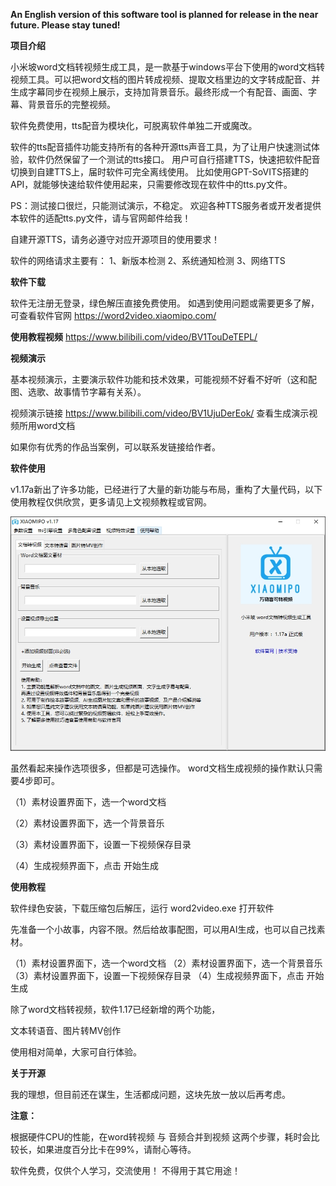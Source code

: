 **An English version of this software tool is planned for release in the near future. Please stay tuned!**

**项目介绍**

小米坡word文档转视频生成工具，是一款基于windows平台下使用的word文档转视频工具。可以把word文档的图片转成视频、提取文档里边的文字转成配音、并生成字幕同步在视频上展示，支持加背景音乐。最终形成一个有配音、画面、字幕、背景音乐的完整视频。

软件免费使用，tts配音为模块化，可脱离软件单独二开或魔改。

软件的tts配音插件功能支持所有的各种开源tts声音工具，为了让用户快速测试体验，软件仍然保留了一个测试的tts接口。
用户可自行搭建TTS，快速把软件配音切换到自建TTS上，届时软件可完全离线使用。
比如使用GPT-SoVITS搭建的API，就能够快速给软件使用起来，只需要修改现在软件中的tts.py文件。

PS：测试接口很烂，只能测试演示，不稳定。
欢迎各种TTS服务者或开发者提供本软件的适配tts.py文件，请与官网邮件给我！


自建开源TTS，请务必遵守对应开源项目的使用要求！

软件的网络请求主要有：
1、新版本检测
2、系统通知检测
3、网络TTS



**软件下载**

软件无注册无登录，绿色解压直接免费使用。
如遇到使用问题或需要更多了解，可查看软件官网
https://word2video.xiaomipo.com/

**使用教程视频**
https://www.bilibili.com/video/BV1TouDeTEPL/

**视频演示**

基本视频演示，主要演示软件功能和技术效果，可能视频不好看不好听（这和配图、选歌、故事情节字幕有关系）。

视频演示链接 https://www.bilibili.com/video/BV1UjuDerEok/ 查看生成演示视频所用word文档

如果你有优秀的作品当案例，可以联系发链接给作者。

**软件使用**

v1.17a新出了许多功能，已经进行了大量的新功能与布局，重构了大量代码，以下使用教程仅供欣赏，更多请见上文视频教程或官网。

![image](https://github.com/feng8088/word2video/blob/main/1.17a.jpg)

虽然看起来操作选项很多，但都是可选操作。 word文档生成视频的操作默认只需要4步即可。

（1）素材设置界面下，选一个word文档

（2）素材设置界面下，选一个背景音乐

（3）素材设置界面下，设置一下视频保存目录

（4）生成视频界面下，点击 开始生成


**使用教程**

软件绿色安装，下载压缩包后解压，运行 word2video.exe 打开软件

先准备一个小故事，内容不限。然后给故事配图，可以用AI生成，也可以自己找素材。

（1）素材设置界面下，选一个word文档
（2）素材设置界面下，选一个背景音乐
（3）素材设置界面下，设置一下视频保存目录
（4）生成视频界面下，点击 开始生成

除了word文档转视频，软件1.17已经新增的两个功能，

文本转语音、图片转MV创作 

使用相对简单，大家可自行体验。

**关于开源**

我的理想，但目前还在谋生，生活都成问题，这块先放一放以后再考虑。

**注意：**

根据硬件CPU的性能，在word转视频 与 音频合并到视频 这两个步骤，耗时会比较长，如果进度百分比卡在99%，请耐心等待。

软件免费，仅供个人学习，交流使用！ 不得用于其它用途！


